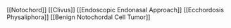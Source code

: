 [[Notochord]]
[[Clivus]]
[[Endoscopic Endonasal Approach]]
[[Ecchordosis Physaliphora]]
[[Benign Notochordal Cell Tumor]]
